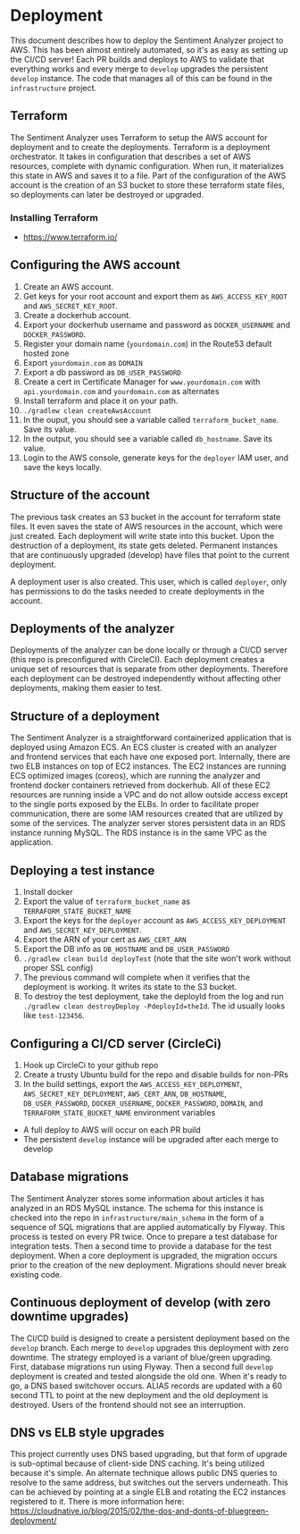 # Deployment

This document describes how to deploy the Sentiment Analyzer project to AWS. This has been almost entirely automated, so it's as easy as setting up the CI/CD server! Each PR builds and deploys to AWS to validate that everything works and every merge to `develop` upgrades the persistent `develop` instance. The code that manages all of this can be found in the `infrastructure` project.

## Terraform

The Sentiment Analyzer uses Terraform to setup the AWS account for deployment and to create the deployments. Terraform is a deployment orchestrator. It takes in configuration that describes a set of AWS resources, complete with dynamic configuration. When run, it materializes this state in AWS and saves it to a file. Part of the configuration of the AWS account is the creation of an S3 bucket to store these terraform state files, so deployments can later be destroyed or upgraded.

### Installing Terraform

- https://www.terraform.io/

## Configuring the AWS account

1. Create an AWS account.
2. Get keys for your root account and export them as `AWS_ACCESS_KEY_ROOT` and `AWS_SECRET_KEY_ROOT`.
3. Create a dockerhub account.
4. Export your dockerhub username and password as `DOCKER_USERNAME` and `DOCKER_PASSWORD`.
5. Register your domain name (`yourdomain.com`) in the Route53 default hosted zone
6. Export `yourdomain.com` as `DOMAIN`
7. Export a db password as `DB_USER_PASSWORD`
8. Create a cert in Certificate Manager for `www.yourdomain.com` with `api.yourdomain.com` and `yourdomain.com` as alternates
9. Install terraform and place it on your path.
10. `./gradlew clean createAwsAccount`
11. In the ouput, you should see a variable called `terraform_bucket_name`. Save its value.
12. In the output, you should see a variable called `db_hostname`. Save its value.
13. Login to the AWS console, generate keys for the `deployer` IAM user, and save the keys locally.

## Structure of the account

The previous task creates an S3 bucket in the account for terraform state files. It even saves the state of AWS resources in the account, which were just created. Each deployment will write state into this bucket. Upon the destruction of a deployment, its state gets deleted. Permanent instances that are continuously upgraded (develop) have files that point to the current deployment.

A deployment user is also created. This user, which is called `deployer`, only has permissions to do the tasks needed to create deployments in the account.

## Deployments of the analyzer

Deployments of the analyzer can be done locally or through a CI/CD server (this repo is preconfigured with CircleCI). Each deployment creates a unique set of resources that is separate from other deployments. Therefore each deployment can be destroyed independently without affecting other deployments, making them easier to test.

## Structure of a deployment

The Sentiment Analyzer is a straightforward containerized application that is deployed using Amazon ECS. An ECS cluster is created with an analyzer and frontend services that each have one exposed port. Internally, there are two ELB instances on top of EC2 instances. The EC2 instances are running ECS optimized images (coreos), which are running the analyzer and frontend docker containers retrieved from dockerhub. All of these EC2 resources are running inside a VPC and do not allow outside access except to the single ports exposed by the ELBs. In order to facilitate proper communication, there are some IAM resources created that are utilized by some of the services. The analyzer server stores persistent data in an RDS instance running MySQL. The RDS instance is in the same VPC as the application.

## Deploying a test instance

1. Install docker
2. Export the value of `terraform_bucket_name` as `TERRAFORM_STATE_BUCKET_NAME`
3. Export the keys for the `deployer` account as `AWS_ACCESS_KEY_DEPLOYMENT` and `AWS_SECRET_KEY_DEPLOYMENT`.
4. Export the ARN of your cert as `AWS_CERT_ARN`
5. Export the DB info as `DB_HOSTNAME` and `DB_USER_PASSWORD`
6. `./gradlew clean build deployTest` (note that the site won't work without proper SSL config)
7. The previous command will complete when it verifies that the deployment is working. It writes its state to the S3 bucket.
8. To destroy the test deployment, take the deployId from the log and run `./gradlew clean destroyDeploy -PdeployId=theId`. The id usually looks like `test-123456`.

## Configuring a CI/CD server (CircleCi)

1. Hook up CircleCi to your github repo
2. Create a trusty Ubuntu build for the repo and disable builds for non-PRs
3. In the build settings, export the `AWS_ACCESS_KEY_DEPLOYMENT`, `AWS_SECRET_KEY_DEPLOYMENT`, `AWS_CERT_ARN`, `DB_HOSTNAME`, `DB_USER_PASSWORD`, `DOCKER_USERNAME`, `DOCKER_PASSWORD`, `DOMAIN`, and `TERRAFORM_STATE_BUCKET_NAME` environment variables

- A full deploy to AWS will occur on each PR build
- The persistent `develop` instance will be upgraded after each merge to develop

## Database migrations
The Sentiment Analyzer stores some information about articles it has analyzed in an RDS MySQL instance. The schema for this instance is checked into the repo in `infrastructure/main_schema` in the form of a sequence of SQL migrations that are applied automatically by Flyway. This process is tested on every PR twice. Once to prepare a test database for integration tests. Then a second time to provide a database for the test deployment. When a core deployment is upgraded, the migration occurs prior to the creation of the new deployment. Migrations should never break existing code.

## Continuous deployment of develop (with zero downtime upgrades)

The CI/CD build is designed to create a persistent deployment based on the `develop` branch. Each merge to `develop` upgrades this deployment with zero downtime. The strategy employed is a variant of blue/green upgrading. First, database migrations run using Flyway. Then a second full `develop` deployment is created and tested alongside the old one. When it's ready to go, a DNS based switchover occurs. ALIAS records are updated with a 60 second TTL to point at the new deployment and the old deployment is destroyed. Users of the frontend should not see an interruption.

## DNS vs ELB style upgrades

This project currently uses DNS based upgrading, but that form of upgrade is sub-optimal because of client-side DNS caching. It's being utilized because it's simple. An alternate technique allows public DNS queries to resolve to the same address, but switches out the servers underneath. This can be achieved by pointing at a single ELB and rotating the EC2 instances registered to it. There is more information here: https://cloudnative.io/blog/2015/02/the-dos-and-donts-of-bluegreen-deployment/